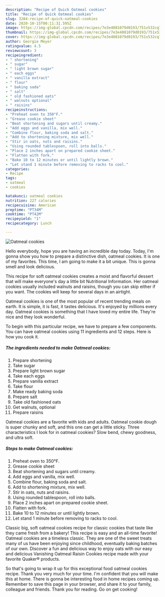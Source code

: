 ```yaml
---
description: "Recipe of Quick Oatmeal cookies"
title: "Recipe of Quick Oatmeal cookies"
slug: 3284-recipe-of-quick-oatmeal-cookies
date: 2020-10-15T00:11:31.595Z
image: https://img-global.cpcdn.com/recipes/7e3e4081079d0193/751x532cq70/oatmeal-cookies-recipe-main-photo.jpg
thumbnail: https://img-global.cpcdn.com/recipes/7e3e4081079d0193/751x532cq70/oatmeal-cookies-recipe-main-photo.jpg
cover: https://img-global.cpcdn.com/recipes/7e3e4081079d0193/751x532cq70/oatmeal-cookies-recipe-main-photo.jpg
author: Georgie Meyer
ratingvalue: 4.5
reviewcount: 3
recipeingredient:
- " shortening"
- " sugar"
- " light brown sugar"
- " each eggs"
- " vanilla extract"
- " flour"
- " baking soda"
- " salt"
- " old fashioned oats"
- " walnuts optional"
- " raisins"
recipeinstructions:
- "Preheat oven to 350°F."
- "Grease cookie sheet"
- "Beat shortening and sugars until creamy."
- "Add eggs and vanilla, mix well."
- "Combine flour, baking soda and salt."
- "Add to shortening mixture, mix well."
- "Stir in oats, nuts and raisins."
- "Using rounded tablespoon, roll into balls."
- "Place 2 inches apart on prepared cookie sheet."
- "Flatten with fork."
- "Bake 10 to 12 minutes or until lightly brown."
- "Let stand 1 minute before removing to racks to cool."
categories:
- Recipe
tags:
- oatmeal
- cookies

katakunci: oatmeal cookies 
nutrition: 227 calories
recipecuisine: American
preptime: "PT34M"
cooktime: "PT42M"
recipeyield: "1"
recipecategory: Lunch

---
```



![Oatmeal cookies](https://img-global.cpcdn.com/recipes/7e3e4081079d0193/751x532cq70/oatmeal-cookies-recipe-main-photo.jpg)

Hello everybody, hope you are having an incredible day today. Today, I'm gonna show you how to prepare a distinctive dish, oatmeal cookies. It is one of my favorites. This time, I am going to make it a bit unique. This is gonna smell and look delicious.

This recipe for soft oatmeal cookies creates a moist and flavorful dessert that will make everyone&#39;s day a little bit Nutritional Information. Her oatmeal cookies usually included walnuts and raisins, though you can skip either if you want. The cookies will keep for several days in an airtight.

Oatmeal cookies is one of the most popular of recent trending meals on earth. It is simple, it is fast, it tastes delicious. It's enjoyed by millions every day. Oatmeal cookies is something that I have loved my entire life. They're nice and they look wonderful.


To begin with this particular recipe, we have to prepare a few components. You can have oatmeal cookies using 11 ingredients and 12 steps. Here is how you cook it.

<!--inarticleads1-->

##### The ingredients needed to make Oatmeal cookies:

1. Prepare  shortening
1. Take  sugar
1. Prepare  light brown sugar
1. Take  each eggs
1. Prepare  vanilla extract
1. Take  flour
1. Make ready  baking soda
1. Prepare  salt
1. Take  old fashioned oats
1. Get  walnuts, optional
1. Prepare  raisins


Oatmeal cookies are a favorite with kids and adults. Oatmeal cookie dough is super chunky and soft, and this one can get a little sticky. Three characteristics I look for in oatmeal cookies? Slow bend, chewy goodness, and ultra soft. 

<!--inarticleads2-->

##### Steps to make Oatmeal cookies:

1. Preheat oven to 350°F.
1. Grease cookie sheet
1. Beat shortening and sugars until creamy.
1. Add eggs and vanilla, mix well.
1. Combine flour, baking soda and salt.
1. Add to shortening mixture, mix well.
1. Stir in oats, nuts and raisins.
1. Using rounded tablespoon, roll into balls.
1. Place 2 inches apart on prepared cookie sheet.
1. Flatten with fork.
1. Bake 10 to 12 minutes or until lightly brown.
1. Let stand 1 minute before removing to racks to cool.


Classic big, soft oatmeal cookies recipe for classic cookies that taste like they came fresh from a bakery! This recipe is easy and an all-time favorite! Oatmeal cookies are a timeless classic. They are one of the sweet treats many of us have been enjoying since childhood, eventually baking batches of our own. Discover a fun and delicious way to enjoy oats with our easy and delicious Vanishing Oatmeal Raisin Cookies recipe made with your favorite Quaker® products. 

So that's going to wrap it up for this exceptional food oatmeal cookies recipe. Thank you very much for your time. I'm confident that you will make this at home. There is gonna be interesting food in home recipes coming up. Remember to save this page in your browser, and share it to your family, colleague and friends. Thank you for reading. Go on get cooking!
